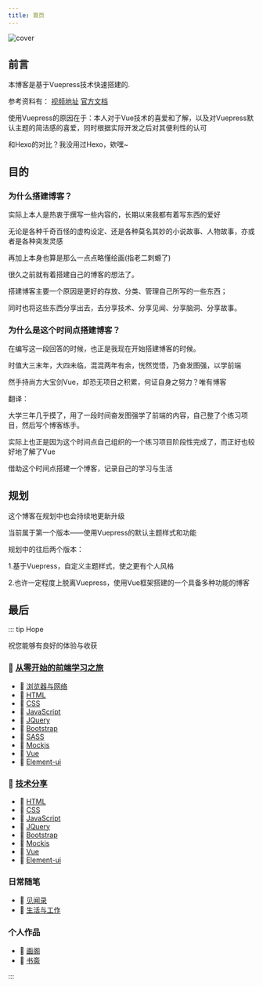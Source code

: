```yaml
---
title: 首页
---
```

<img :src="$withBase('/assets/img/AboutMeCover1.jpg')" alt="cover">

## 前言

本博客是基于Vuepress技术快速搭建的.

参考资料有： [视频地址](https://www.bilibili.com/video/BV1vb411m7NY?p=1)   [官方文档](https://v1.vuepress.vuejs.org/zh/)

使用Vuepress的原因在于：本人对于Vue技术的喜爱和了解，以及对Vuepress默认主题的简洁感的喜爱，同时根据实际开发之后对其便利性的认可

和Hexo的对比？我没用过Hexo，欸嘿~

## 目的

### 为什么搭建博客？

实际上本人是热衷于撰写一些内容的，长期以来我都有着写东西的爱好

无论是各种千奇百怪的虚构设定、还是各种莫名其妙的小说故事、人物故事，亦或者是各种突发灵感

再加上本身也算是那么一点点略懂绘画(指老二刺螈了)

很久之前就有着搭建自己的博客的想法了。

搭建博客主要一个原因是更好的存放、分类、管理自己所写的一些东西；

同时也将这些东西分享出去，去分享技术、分享见闻、分享脑洞、分享故事。

### 为什么是这个时间点搭建博客？

在编写这一段回答的时候，也正是我现在开始搭建博客的时候。

时值大三末年，大四未临，混混两年有余，恍然觉悟，乃奋发图强，以学前端

然手持尚方大宝剑Vue，却恐无项目之积累，何证自身之努力？唯有博客

翻译：

大学三年几乎摸了，用了一段时间奋发图强学了前端的内容，自己整了个练习项目，然后写个博客练手。

实际上也正是因为这个时间点自己组织的一个练习项目阶段性完成了，而正好也较好地了解了Vue

借助这个时间点搭建一个博客，记录自己的学习与生活

## 规划

这个博客在规划中也会持续地更新升级

当前属于第一个版本——使用Vuepress的默认主题样式和功能

规划中的往后两个版本：

1.基于Vuepress，自定义主题样式，使之更有个人风格

2.也许一定程度上脱离Vuepress，使用Vue框架搭建的一个具备多种功能的博客

## 最后

::: tip Hope

祝您能够有良好的体验与收获

### :link: [从零开始的前端学习之旅](/guide/fornt-end-learn/)
  - :link: [浏览器与网络](/guide/fornt-end-learn/base/browser-Internet/)
  - :link: [HTML](/guide/fornt-end-learn/base/HTML/)
  - :link: [CSS](/guide/fornt-end-learn/base/CSS/)
  - :link: [JavaScript](/guide/fornt-end-learn/base/JavaScript/)
  - :link: [JQuery](/guide/fornt-end-learn/promote/JQuery/)
  - :link: [Bootstrap](/guide/fornt-end-learn/promote/Bootstrap/)
  - :link: [SASS](/guide/fornt-end-learn/promote/SASS/)
  - :link: [Mockjs](/guide/fornt-end-learn/promote/Mockjs/)
  - :link: [Vue](/guide/fornt-end-learn/advanced/Vue)
  - :link: [Element-ui](/guide/fornt-end-learn/advanced/Element-ui)
### :link: [技术分享](/guide/technical-docs/)
  - :link: [HTML](/guide/technical-docs/HTML/)
  - :link: [CSS](/guide/technical-docs/CSS/)
  - :link: [JavaScript](/guide/technical-docs/JavaScript/)
  - :link: [JQuery](/guide/technical-docs/JQuery/)
  - :link: [Bootstrap](/guide/technical-docs/Bootstrap/)
  - :link: [Mockjs](/guide/technical-docs/Mockjs/)
  - :link: [Vue](/guide/technical-docs/Vue/)
  - :link: [Element-ui](/guide/technical-docs/Element-ui/)
### 日常随笔
  - :link: [见闻录](/guide/informal-essay/见闻录/)
  - :link: [生活与工作](/guide/informal-essay/生活与工作)
### 个人作品
  - :link: [画阁](/guide/personal-works/画阁/)
  - :link: [书斋](/guide/personal-works/书斋/)

:::